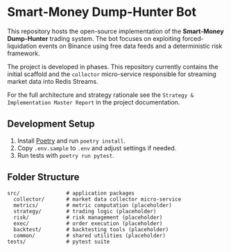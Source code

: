 # Smart-Money Dump-Hunter Bot

This repository hosts the open-source implementation of the **Smart-Money Dump-Hunter** trading system. The bot focuses on exploiting forced-liquidation events on Binance using free data feeds and a deterministic risk framework.

The project is developed in phases. This repository currently contains the initial scaffold and the `collector` micro-service responsible for streaming market data into Redis Streams.

For the full architecture and strategy rationale see the `Strategy & Implementation Master Report` in the project documentation.

## Development Setup

1. Install [Poetry](https://python-poetry.org/) and run `poetry install`.
2. Copy `.env.sample` to `.env` and adjust settings if needed.
3. Run tests with `poetry run pytest`.

## Folder Structure

```
src/               # application packages
  collector/       # market data collector micro-service
  metrics/         # metric computation (placeholder)
  strategy/        # trading logic (placeholder)
  risk/            # risk management (placeholder)
  exec/            # order execution (placeholder)
  backtest/        # backtesting tools (placeholder)
  common/          # shared utilities (placeholder)
tests/             # pytest suite
```
